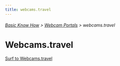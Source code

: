 ```yaml
---
title: webcams.travel
---
```

###### [Basic Know How](../wiki/basic-know-how.html) > [Webcam Portals](../wiki/webcam-portals.html) > webcams.travel

# Webcams.travel

<a href="http://webcams.travel/" target="_blank">Surf to Webcams.travel</a>